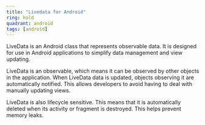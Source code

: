 ```yaml
---
title: "Livedata for Android"
ring: hold
quadrant: android
tags: [android]
---
```


<p>LiveData is an Android class that represents observable data. It is designed for use in Android applications to simplify data management and view updating.</p>

<p>LiveData is an observable, which means it can be observed by other objects in the application. When LiveData data is updated, objects observing it are automatically notified. This allows developers to avoid having to deal with manually updating views.</p>

<p>LiveData is also lifecycle sensitive. This means that it is automatically deleted when its activity or fragment is destroyed. This helps prevent memory leaks.</p>
